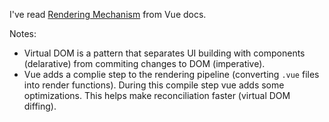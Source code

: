 I've read [Rendering Mechanism](https://vuejs.org/guide/extras/rendering-mechanism.html) from Vue docs.

Notes:

- Virtual DOM is a pattern that separates UI building with components (delarative) from commiting changes to DOM (imperative).
- Vue adds a complie step to the rendering pipeline (converting `.vue` files into render functions). During this compile step vue adds some optimizations. This helps make reconciliation faster (virtual DOM diffing).
